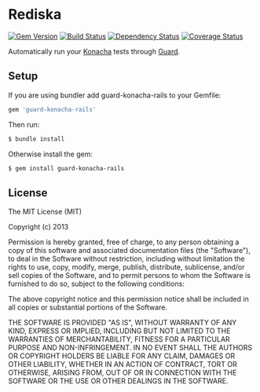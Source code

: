 # Rediska

[![Gem Version](https://badge.fury.io/rb/guard-konacha-rails.png)](http://badge.fury.io/rb/guard-konacha-rails)
[![Build Status](https://travis-ci.org/lbeder/guard-konacha-rails.png)](https://travis-ci.org/lbeder/guard-konacha-rails)
[![Dependency Status](https://gemnasium.com/lbeder/guard-konacha-rails.png)](https://gemnasium.com/lbeder/guard-konacha-rails)
[![Coverage Status](https://coveralls.io/repos/lbeder/guard-konacha-rails/badge.svg)](https://coveralls.io/r/lbeder/guard-konacha-rails)

Automatically run your [Konacha](https://github.com/jfirebaugh/konacha) tests through [Guard](https://github.com/guard/guard/).

## Setup

If you are using bundler add guard-konacha-rails to your Gemfile:

``` ruby
gem 'guard-konacha-rails'
```

Then run:

```bash
$ bundle install
```

Otherwise install the gem:

```bash
$ gem install guard-konacha-rails
```

## License

The MIT License (MIT)

Copyright (c) 2013

Permission is hereby granted, free of charge, to any person obtaining a copy of
this software and associated documentation files (the "Software"), to deal in
the Software without restriction, including without limitation the rights to
use, copy, modify, merge, publish, distribute, sublicense, and/or sell copies of
the Software, and to permit persons to whom the Software is furnished to do so,
subject to the following conditions:

The above copyright notice and this permission notice shall be included in all
copies or substantial portions of the Software.

THE SOFTWARE IS PROVIDED "AS IS", WITHOUT WARRANTY OF ANY KIND, EXPRESS OR
IMPLIED, INCLUDING BUT NOT LIMITED TO THE WARRANTIES OF MERCHANTABILITY, FITNESS
FOR A PARTICULAR PURPOSE AND NON-INFRINGEMENT. IN NO EVENT SHALL THE AUTHORS OR
COPYRIGHT HOLDERS BE LIABLE FOR ANY CLAIM, DAMAGES OR OTHER LIABILITY, WHETHER
IN AN ACTION OF CONTRACT, TORT OR OTHERWISE, ARISING FROM, OUT OF OR IN
CONNECTION WITH THE SOFTWARE OR THE USE OR OTHER DEALINGS IN THE SOFTWARE.
